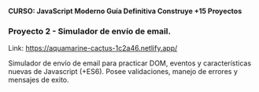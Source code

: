 #### CURSO: JavaScript Moderno Guía Definitiva Construye +15 Proyectos

### Proyecto 2 - Simulador de envío de email.



Link: https://aquamarine-cactus-1c2a46.netlify.app/

Simulador de envío de email para practicar DOM, eventos y características nuevas de Javascript (+ES6). Posee validaciones, manejo de errores y mensajes de exito.
